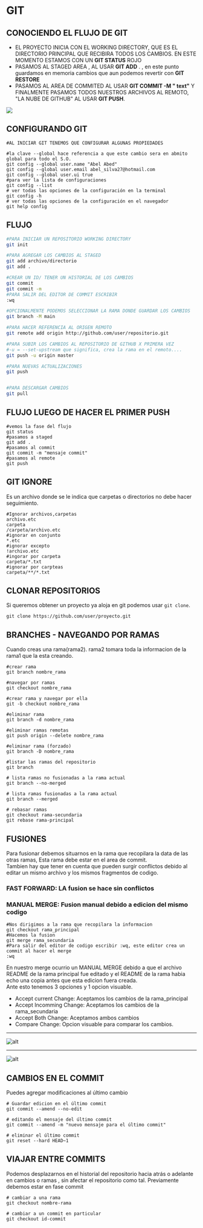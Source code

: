 # GIT
## CONOCIENDO EL FLUJO DE GIT

* EL PROYECTO INICIA CON EL WORKING DIRECTORY, QUE ES EL DIRECTORIO PRINCIPAL QUE RECIBIRA TODOS LOS CAMBIOS. EN ESTE MOMENTO ESTAMOS CON UN **GIT STATUS** ROJO
* PASAMOS AL STAGED AREA , AL USAR **GIT ADD** . , en este punto guardamos en memoria cambios que aun podemos revertir con **GIT RESTORE**
* PASAMOS AL AREA DE COMMITED AL USAR **GIT COMMIT -M " text"**
Y FINALMENTE PASAMOS TODOS NUESTROS ARCHIVOS AL REMOTO, "LA NUBE DE GITHUB" AL USAR **GIT PUSH**.

![](/img/git-flow.png)

## CONFIGURANDO GIT
```properties
#AL INICIAR GIT TENEMOS QUE CONFIGURAR ALGUNAS PROPIEDADES

#la clave --global hace referencia a que este cambio sera en abmito global para todo el S.O.
git config --global user.name "Abel Abed"
git config --global user.email abel_silva27@hotmail.com
git config --global user.ui true
#para ver la lista de configuraciones
git config --list
# ver todas las opciones de la configuración en la terminal
git config -h
# ver todas las opciones de la configuración en el navegador
git help config  

```

## FLUJO
```bash
#PARA INICIAR UN REPOSITORIO WORKING DIRECTORY
git init

#PARA AGREGAR LOS CAMBIOS AL STAGED
git add archivo/directorio
git add .

#CREAR UN ID/ TENER UN HISTORIAL DE LOS CAMBIOS
git commit
git commit -m
#PARA SALIR DEL EDITOR DE COMMIT ESCRIBIR
:wq 

#OPCIONALMENTE PODEMOS SELECCIONAR LA RAMA DONDE GUARDAR LOS CAMBIOS
git branch -M main

#PARA HACER REFERENCIA AL ORIGEN REMOTO
git remote add origin http://github.com/user/repositorio.git

#PARA SUBIR LOS CAMBIOS AL REPOSITORIO DE GITHUB X PRIMERA VEZ
#-u = --set-upstream que significa, crea la rama en el remoto....
git push -u origin master

#PARA NUEVAS ACTUALIZACIONES
git push


#PARA DESCARGAR CAMBIOS
git pull 
```
## FLUJO LUEGO DE HACER EL PRIMER PUSH
```properties
#vemos la fase del flujo
git status
#pasamos a staged
git add .
#pasamos al commit
git commit -m "mensaje commit"
#pasamos al remote
git push
```

## GIT IGNORE
Es un archivo donde se le indica que carpetas o directorios no debe hacer seguimiento.
```properties
#Ignorar archivos,carpetas
archivo.etc
carpeta
/carpeta/archivo.etc
#ignorar en conjunto
*.etc
#ignorar excepto
!archivo.etc
#ingorar por carpeta
carpeta/*.txt
#ignorar por carpteas
carpeta/**/*.txt
```

## CLONAR REPOSITORIOS
Si queremos obtener un proyecto ya aloja en git podemos usar `git clone`.
```
git clone https://github.com/user/proyecto.git
```

## BRANCHES - NAVEGANDO POR RAMAS
Cuando creas una rama(rama2). rama2 tomara toda la informacion de la rama1 que la esta creando.
```properties
#crear rama
git branch nombre_rama

#navegar por ramas
git checkout nombre_rama

#crear rama y navegar por ella
git -b checkout nombre_rama

#eliminar rama
git branch -d nombre_rama

#eliminar ramas remotas
git push origin --delete nombre_rama

#eliminar rama (forzado)
git branch -D nombre_rama

#listar las ramas del repositorio
git branch

# lista ramas no fusionadas a la rama actual
git branch --no-merged

# lista ramas fusionadas a la rama actual
git branch --merged

# rebasar ramas
git checkout rama-secundaria
git rebase rama-principal

```

## FUSIONES
Para fusionar debemos situarnos en la rama que recopilara la data de las otras ramas, Esta rama debe estar en el area de commit.<br>
Tambien hay que tener en cuenta que pueden surgir conflictos debido al editar un mismo archivo y los mismos fragmentos de codigo.
### FAST FORWARD: LA fusion se hace sin conflictos
### MANUAL MERGE: Fusion manual debido a edicion del mismo codigo

```properties
#Nos dirigimos a la rama que recopilara la informacion
git checkout rama_principal
#Hacemos la fusion
git merge rama_secundaria
#Para salir del editor de codigo escribir :wq, este editor crea un commit al hacer el merge
:wq
```
En nuestro merge ocurrio un MANUAL MERGE debido a que el archivo README de la rama principal fue editado y el README de la rama habia echo una copia antes que esta edicion fuera creada.<br>
Ante esto tenemos 3 opciones y 1 opcion visuable.
* Accept current Change: Aceptamos los cambios de la rama_principal
* Accept Incomming Change: Aceptamos los cambios de la rama_secundaria
* Accept Both Change: Aceptamos ambos cambios
* Compare Change: Opcion visuable para comparar los cambios.
<hr>

![alt](img/merge2.jpg)
<hr>

![alt](/img/merge.jpg)


## CAMBIOS EN EL COMMIT
Puedes agregar modificaciones al último cambio

```properties
# Guardar edicion en el último commit
git commit --amend --no-edit

# editando el mensaje del último commit
git commit --amend -m "nuevo mensaje para el último commit"

# eliminar el último commit
git reset --hard HEAD~1
```

## VIAJAR ENTRE COMMITS
Podemos desplazarnos en el historial del repositorio hacia atrás o adelante en cambios o ramas , sin afectar el repositorio como tal.
Previamente debemos estar en fase commit
```properties
# cambiar a una rama
git checkout nombre-rama

# cambiar a un commit en particular
git checkout id-commit
```
